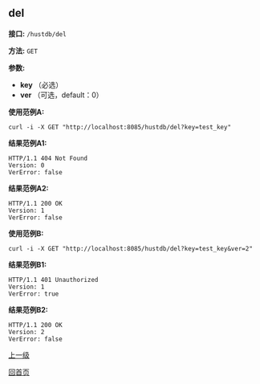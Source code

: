 ## del ##

**接口:** `/hustdb/del`

**方法:** `GET`

**参数:** 

*  **key** （必选）  
*  **ver** （可选，default：0）  


**使用范例A:**

    curl -i -X GET "http://localhost:8085/hustdb/del?key=test_key"

**结果范例A1:**

	HTTP/1.1 404 Not Found
	Version: 0
	VerError: false
		
**结果范例A2:**

	HTTP/1.1 200 OK
	Version: 1
	VerError: false

**使用范例B:**

    curl -i -X GET "http://localhost:8085/hustdb/del?key=test_key&ver=2"

**结果范例B1:**

	HTTP/1.1 401 Unauthorized
	Version: 1
	VerError: true

**结果范例B2:**

	HTTP/1.1 200 OK
	Version: 2
	VerError: false

[上一级](../hustdb.md)

[回首页](../../../index.md)